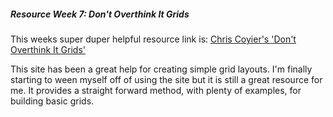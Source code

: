 ##### Resource Week 7: Don't Overthink It Grids

This weeks super duper helpful resource link is: [Chris Coyier's 'Don't Overthink It Grids' ](https://css-tricks.com/dont-overthink-it-grids/)

This site has been a great help for creating simple grid layouts. I'm finally starting to ween myself off of using the site but it is still a great resource for me. It provides a straight forward method, with plenty of examples, for building basic grids.
